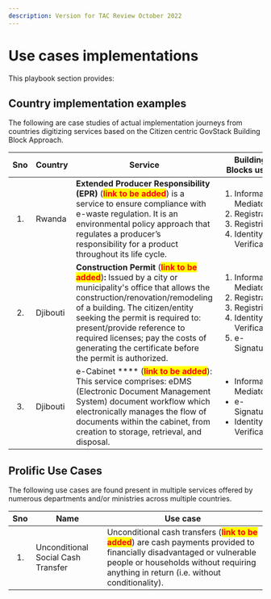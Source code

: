 ```yaml
---
description: Version for TAC Review October 2022
---
```


# Use cases implementations

This playbook section provides:

## Country implementation examples&#x20;

The following are case studies of actual implementation journeys from countries digitizing services based on the Citizen centric GovStack Building Block Approach.

| Sno                          | Country  | Service                                                                                                                                                                                                                                                                                                                                                                            | Building Blocks used                                                                                                                 |
| ---------------------------- | -------- | ---------------------------------------------------------------------------------------------------------------------------------------------------------------------------------------------------------------------------------------------------------------------------------------------------------------------------------------------------------------------------------- | ------------------------------------------------------------------------------------------------------------------------------------ |
| <ol><li></li></ol>           | Rwanda   | **Extended Producer Responsibility (EPR)** (<mark style="color:red;">**link to be added**</mark>) is a service to ensure compliance with e-waste regulation. It is an environmental policy approach that regulates a producer’s responsibility for a product throughout its life cycle.                                                                                            | <ol><li>Information Mediator</li><li>Registration</li><li>Registries</li><li>Identity and Verification</li></ol>                     |
| <ol start="2"><li></li></ol> | Djibouti | **Construction Permit** (<mark style="color:red;">**link to be added**</mark>)**:** Issued by a city or municipality's office that allows the construction/renovation/remodeling of a building. The citizen/entity seeking the permit is required to: present/provide reference to required licenses; pay the costs of generating the certificate before the permit is authorized. | <ol><li>Information Mediator</li><li>Registration</li><li>Registries</li><li>Identity and Verification</li><li>e-Signature</li></ol> |
| <ol start="3"><li></li></ol> | Djibouti | e-Cabinet **** (<mark style="color:red;">**link to be added**</mark>): This service comprises: eDMS (Electronic Document Management System) document workflow which electronically manages the flow of documents within the cabinet, from creation to storage, retrieval, and disposal.                                                                                            | <ul><li>Information Mediator</li><li>e-Signature</li><li>Identity and Verification</li></ul>                                         |

## Prolific Use Cases

The following use cases are found present in multiple services offered by numerous departments and/or ministries across multiple countries.&#x20;

| Sno                | Name                               | Use case                                                                                                                                                                                                                                           |
| ------------------ | ---------------------------------- | -------------------------------------------------------------------------------------------------------------------------------------------------------------------------------------------------------------------------------------------------- |
| <ol><li></li></ol> | Unconditional Social Cash Transfer | Unconditional cash transfers (<mark style="color:red;">**link to be added**</mark>) are cash payments provided to financially disadvantaged or vulnerable people or households without requiring anything in return (i.e. without conditionality). |


